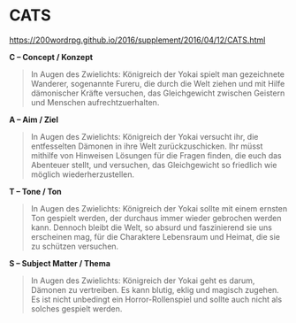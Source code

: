 # CATS 

https://200wordrpg.github.io/2016/supplement/2016/04/12/CATS.html

**C – Concept / Konzept**

> In Augen des Zwielichts: Königreich der Yokai spielt man gezeichnete Wanderer, sogenannte Fureru, die durch die Welt ziehen und mit Hilfe dämonischer Kräfte versuchen, das Gleichgewicht zwischen Geistern und Menschen aufrechtzuerhalten.

**A – Aim / Ziel**

> In Augen des Zwielichts: Königreich der Yokai versucht ihr, die entfesselten Dämonen in ihre Welt zurückzuschicken. Ihr müsst mithilfe von Hinweisen Lösungen für die Fragen finden, die euch das Abenteuer stellt, und versuchen, das Gleichgewicht so friedlich wie möglich wiederherzustellen.

**T – Tone / Ton**

> In Augen des Zwielichts: Königreich der Yokai sollte mit einem ernsten Ton gespielt werden, der durchaus immer wieder gebrochen werden kann. Dennoch bleibt die Welt, so absurd und faszinierend sie uns erscheinen mag, für die Charaktere Lebensraum und Heimat, die sie zu schützen versuchen.

**S – Subject Matter / Thema** 

> In Augen des Zwielichts: Königreich der Yokai geht es darum, Dämonen zu vertreiben. Es kann blutig, eklig und magisch zugehen. Es ist nicht unbedingt ein Horror-Rollenspiel und sollte auch nicht als solches gespielt werden.

